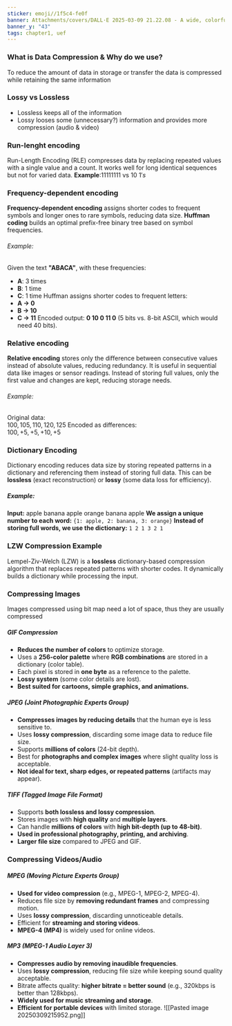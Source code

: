```yaml
---
sticker: emoji//1f5c4-fe0f
banner: Attachments/covers/DALL·E 2025-03-09 21.22.08 - A wide, colorful illustration of a ZIP file as a central point where multiple files are merging into it. The ZIP file is represented as a large, styli.webp
banner_y: "43"
tags: chapter1, uef
---
```

### What is Data Compression & Why do we use?
To reduce the amount of data in storage or transfer the data is compressed while retaining the same information
### Lossy vs Lossless
- Lossless keeps all of the information
- Lossy looses some (unnecessary?) information and provides more compression (audio & video)
### Run-lenght encoding
Run-Length Encoding (RLE) compresses data by replacing repeated values with a single value and a count. It works well for long identical sequences but not for varied data.
**Example**:$11111111$ vs $10$ $1's$
### Frequency-dependent encoding
**Frequency-dependent encoding** assigns shorter codes to frequent symbols and longer ones to rare symbols, reducing data size. **Huffman coding** builds an optimal prefix-free binary tree based on symbol frequencies.
###### Example:
Given the text **"ABACA"**, with these frequencies:
- **A**: 3 times
- **B**: 1 time
- **C**: 1 time
Huffman assigns shorter codes to frequent letters:
- **A → 0**
- **B → 10**
- **C → 11**
Encoded output: **0 10 0 11 0** (5 bits vs. 8-bit ASCII, which would need 40 bits).
### Relative encoding
**Relative encoding** stores only the difference between consecutive values instead of absolute values, reducing redundancy. It is useful in sequential data like images or sensor readings.
Instead of storing full values, only the first value and changes are kept, reducing storage needs.
###### Example:
Original data:  
$100, 105, 110, 120, 125$
Encoded as differences:  
$100, +5, +5, +10, +5$
### Dictionary Encoding
Dictionary encoding reduces data size by storing repeated patterns in a dictionary and referencing them instead of storing full data. This can be **lossless** (exact reconstruction) or **lossy** (some data loss for efficiency).

##### Example:
**Input:**
apple banana apple orange banana apple
**We assign a unique number to each word:**
`{1: apple, 2: banana, 3: orange}`
**Instead of storing full words, we use the dictionary:**
`1 2 1 3 2 1`
### LZW Compression Example
Lempel-Ziv-Welch (LZW) is a **lossless** dictionary-based compression algorithm that replaces repeated patterns with shorter codes. It dynamically builds a dictionary while processing the input.
### Compressing Images
Images compressed using bit map need a lot of space, thus they are usually compressed
##### GIF Compression
- **Reduces the number of colors** to optimize storage.
- Uses a **256-color palette** where **RGB combinations** are stored in a dictionary (color table).
- Each pixel is stored in **one byte** as a reference to the palette.
- **Lossy system** (some color details are lost).
- **Best suited for cartoons, simple graphics, and animations.**
##### JPEG (Joint Photographic Experts Group)
- **Compresses images by reducing details** that the human eye is less sensitive to.
- Uses **lossy compression**, discarding some image data to reduce file size.
- Supports **millions of colors** (24-bit depth).
- Best for **photographs and complex images** where slight quality loss is acceptable.
- **Not ideal for text, sharp edges, or repeated patterns** (artifacts may appear).
##### TIFF (Tagged Image File Format)
- Supports **both lossless and lossy compression**.
- Stores images with **high quality** and **multiple layers**.
- Can handle **millions of colors** with **high bit-depth (up to 48-bit)**.
- **Used in professional photography, printing, and archiving**.
- **Larger file size** compared to JPEG and GIF.

### Compressing Videos/Audio
##### MPEG (Moving Picture Experts Group)
- **Used for video compression** (e.g., MPEG-1, MPEG-2, MPEG-4).
- Reduces file size by **removing redundant frames** and compressing motion.
- Uses **lossy compression**, discarding unnoticeable details.
- Efficient for **streaming and storing videos**.
- **MPEG-4 (MP4)** is widely used for online videos.
##### MP3 (MPEG-1 Audio Layer 3)
- **Compresses audio by removing inaudible frequencies**.
- Uses **lossy compression**, reducing file size while keeping sound quality acceptable.
- Bitrate affects quality: **higher bitrate = better sound** (e.g., 320kbps is better than 128kbps).
- **Widely used for music streaming and storage**.
- **Efficient for portable devices** with limited storage.
![[Pasted image 20250309215952.png]]
